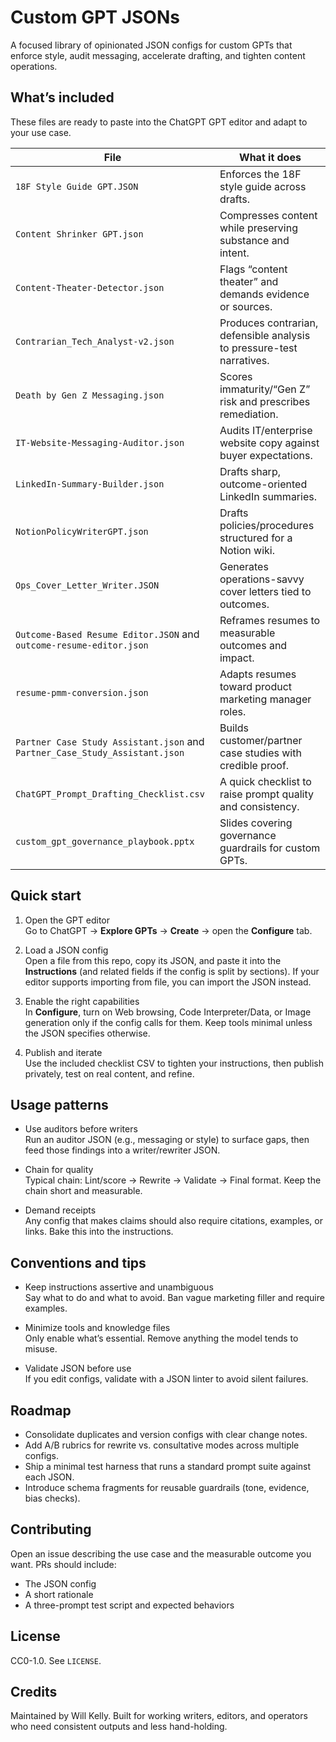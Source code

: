 # Custom GPT JSONs

A focused library of opinionated JSON configs for custom GPTs that enforce style, audit messaging, accelerate drafting, and tighten content operations.

## What’s included

These files are ready to paste into the ChatGPT GPT editor and adapt to your use case.

| File | What it does |
| --- | --- |
| `18F Style Guide GPT.JSON` | Enforces the 18F style guide across drafts. |
| `Content Shrinker GPT.json` | Compresses content while preserving substance and intent. |
| `Content-Theater-Detector.json` | Flags “content theater” and demands evidence or sources. |
| `Contrarian_Tech_Analyst-v2.json` | Produces contrarian, defensible analysis to pressure-test narratives. |
| `Death by Gen Z Messaging.json` | Scores immaturity/“Gen Z” risk and prescribes remediation. |
| `IT-Website-Messaging-Auditor.json` | Audits IT/enterprise website copy against buyer expectations. |
| `LinkedIn-Summary-Builder.json` | Drafts sharp, outcome-oriented LinkedIn summaries. |
| `NotionPolicyWriterGPT.json` | Drafts policies/procedures structured for a Notion wiki. |
| `Ops_Cover_Letter_Writer.JSON` | Generates operations-savvy cover letters tied to outcomes. |
| `Outcome-Based Resume Editor.JSON` and `outcome-resume-editor.json` | Reframes resumes to measurable outcomes and impact. |
| `resume-pmm-conversion.json` | Adapts resumes toward product marketing manager roles. |
| `Partner Case Study Assistant.json` and `Partner_Case_Study_Assistant.json` | Builds customer/partner case studies with credible proof. |
| `ChatGPT_Prompt_Drafting_Checklist.csv` | A quick checklist to raise prompt quality and consistency. |
| `custom_gpt_governance_playbook.pptx` | Slides covering governance guardrails for custom GPTs. |

## Quick start

1) Open the GPT editor  
Go to ChatGPT → **Explore GPTs** → **Create** → open the **Configure** tab.

2) Load a JSON config  
Open a file from this repo, copy its JSON, and paste it into the **Instructions** (and related fields if the config is split by sections). If your editor supports importing from file, you can import the JSON instead.

3) Enable the right capabilities  
In **Configure**, turn on Web browsing, Code Interpreter/Data, or Image generation only if the config calls for them. Keep tools minimal unless the JSON specifies otherwise.

4) Publish and iterate  
Use the included checklist CSV to tighten your instructions, then publish privately, test on real content, and refine.

## Usage patterns

- Use auditors before writers  
  Run an auditor JSON (e.g., messaging or style) to surface gaps, then feed those findings into a writer/rewriter JSON.

- Chain for quality  
  Typical chain: Lint/score → Rewrite → Validate → Final format. Keep the chain short and measurable.

- Demand receipts  
  Any config that makes claims should also require citations, examples, or links. Bake this into the instructions.

## Conventions and tips

- Keep instructions assertive and unambiguous  
  Say what to do and what to avoid. Ban vague marketing filler and require examples.

- Minimize tools and knowledge files  
  Only enable what’s essential. Remove anything the model tends to misuse.

- Validate JSON before use  
  If you edit configs, validate with a JSON linter to avoid silent failures.

## Roadmap

- Consolidate duplicates and version configs with clear change notes.  
- Add A/B rubrics for rewrite vs. consultative modes across multiple configs.  
- Ship a minimal test harness that runs a standard prompt suite against each JSON.  
- Introduce schema fragments for reusable guardrails (tone, evidence, bias checks).

## Contributing

Open an issue describing the use case and the measurable outcome you want. PRs should include:
- The JSON config  
- A short rationale  
- A three-prompt test script and expected behaviors

## License

CC0-1.0. See `LICENSE`.

## Credits

Maintained by Will Kelly. Built for working writers, editors, and operators who need consistent outputs and less hand-holding.
```

